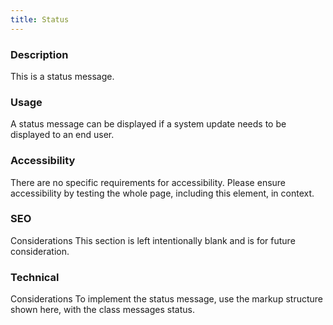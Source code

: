 ```yaml
---
title: Status
---
```


### Description 
This is a status message.

### Usage 
A status message can be displayed if a system update needs to be displayed to an end user.

### Accessibility 
There are no specific requirements for accessibility. Please ensure accessibility by testing the whole page, including this element, in context.

### SEO 
Considerations This section is left intentionally blank and is for future consideration.

### Technical 
Considerations To implement the status message, use the markup structure shown here, with the class messages status.
